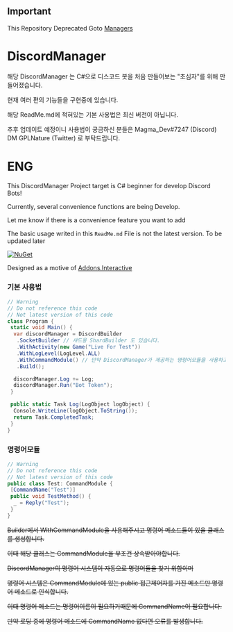 ## Important
This Repository Deprecated Goto [Managers](https://github.com/GPLNature/Managers)

# DiscordManager
해당 DiscordManager 는 C#으로 디스코드 봇을 처음 만들어보는 "초심자"를 위해 만들어졌습니다.

현재 여러 편의 기능들을 구현중에 있습니다.

해당 ReadMe.md에 적혀있는 기본 사용법은 최신 버전이 아닙니다. 

추후 업데이트 예정이니 사용법이 궁금하신 분들은
 Magma_Dev#7247 (Discord) DM
 GPLNature (Twitter)
로 부탁드립니다.

# ENG
This DiscordManager Project target is C# beginner for develop Discord Bots!

Currently, several convenience functions are being Develop.

Let me know if there is a convenience feature you want to add

The basic usage writed in this `ReadMe.md` File is not the latest version.
To be updated later

[![NuGet](https://img.shields.io/nuget/vpre/DiscordManager.svg?maxAge=2592000?style=plastic)](https://www.nuget.org/packages/DiscordManager)

Designed as a motive of [Addons.Interactive](https://github.com/foxbot/Discord.Addons.Interactive)

### 기본 사용법

```cs
// Warning
// Do not reference this code
// Not latest version of this code
class Program {
 static void Main() {
  var discordManager = DiscordBuilder
   .SocketBuilder // 샤드용 ShardBuilder 도 있습니다.
   .WithActivity(new Game("Live For Test"))
   .WithLogLevel(LogLevel.ALL)
   .WithCommandModule() // 만약 DiscordManager가 제공하는 명령어모듈을 사용하고 싶다면 해당 메소드를 사용해주세요.
   .Build();

  discordManager.Log += Log;
  discordManager.Run("Bot Token");
 }

 public static Task Log(LogObject logObject) {
  Console.WriteLine(logObject.ToString());
  return Task.CompletedTask;
 }
}
```

### 명령어모듈

```cs
// Warning
// Do not reference this code
// Not latest version of this code
public class Test: CommandModule {
 [CommandName("Test")]
 public void TestMethod() {
  _ = Reply("Test");
 }
}
```

~~Builder에서 WithCommandModule을 사용해주시고 명령어 메소드들이 있을 클래스를 생성합니다.~~

~~이때 해당 클래스는 CommandModule을 무조건 상속받아야합니다.~~

~~DiscordManager의 명령어 시스템이 자동으로 명령어들을 찾기 위함이며~~

~~명령어 시스템은 CommandModule에 있는 public 접근제어자를 가진 메소드만 명령어 메소드로 인식합니다.~~

~~이때 명령어 메소드는 명령어이름이 필요하기때문에 CommandName이 필요합니다.~~

~~만약 로딩 중에 명령어 메소드에 CommandName 없다면 오류를 발생합니다.~~
